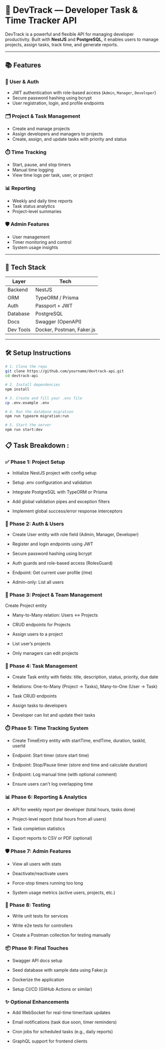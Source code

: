 # 🚀 DevTrack — Developer Task & Time Tracker API

DevTrack is a powerful and flexible API for managing developer productivity. Built with **NestJS** and **PostgreSQL**, it enables users to manage projects, assign tasks, track time, and generate reports.

---

## 📚 Features

### 👥 User & Auth
- JWT authentication with role-based access (`Admin`, `Manager`, `Developer`)
- Secure password hashing using bcrypt
- User registration, login, and profile endpoints

### 🗂️ Project & Task Management
- Create and manage projects
- Assign developers and managers to projects
- Create, assign, and update tasks with priority and status

### ⏱️ Time Tracking
- Start, pause, and stop timers
- Manual time logging
- View time logs per task, user, or project

### 📊 Reporting
- Weekly and daily time reports
- Task status analytics
- Project-level summaries

### 🛡️ Admin Features
- User management
- Timer monitoring and control
- System usage insights

---

## 🧱 Tech Stack

| Layer         | Tech                        |
|---------------|-----------------------------|
| Backend       | NestJS                      |
| ORM           | TypeORM / Prisma            |
| Auth          | Passport + JWT              |
| Database      | PostgreSQL                  |
| Docs          | Swagger (OpenAPI)           |
| Dev Tools     | Docker, Postman, Faker.js   |

---

## 🛠️ Setup Instructions

```bash
# 1. Clone the repo
git clone https://github.com/yourname/devtrack-api.git
cd devtrack-api

# 2. Install dependencies
npm install

# 3. Create and fill your .env file
cp .env.example .env

# 4. Run the database migration
npm run typeorm migration:run

# 5. Start the server
npm run start:dev
```
## 📋 Task Breakdown :
### ✅ Phase 1: Project Setup
 - Initialize NestJS project with config setup

 -  Setup .env configuration and validation

 - Integrate PostgreSQL with TypeORM or Prisma

 - Add global validation pipes and exception filters

 - Implement global success/error response interceptors

### 🔐 Phase 2: Auth & Users
 - Create User entity with role field (Admin, Manager, Developer)

 - Register and login endpoints using JWT

 - Secure password hashing using bcrypt

 - Auth guards and role-based access (RolesGuard)

 - Endpoint: Get current user profile (/me)

 - Admin-only: List all users

### 📁 Phase 3: Project & Team Management
 Create Project entity

 - Many-to-Many relation: Users <-> Projects

 - CRUD endpoints for Projects

 - Assign users to a project

 - List user’s projects

 - Only managers can edit projects

### 📌 Phase 4: Task Management
 - Create Task entity with fields: title, description, status, priority, due date

 - Relations: One-to-Many (Project -> Tasks), Many-to-One (User -> Task)

 - Task CRUD endpoints

 - Assign tasks to developers

 - Developer can list and update their tasks

### ⏱️ Phase 5: Time Tracking System
 - Create TimeEntry entity with startTime, endTime, duration, taskId, userId

 - Endpoint: Start timer (store start time)

 - Endpoint: Stop/Pause timer (store end time and calculate duration)

 - Endpoint: Log manual time (with optional comment)

 - Ensure users can't log overlapping time

### 📊 Phase 6: Reporting & Analytics
 - API for weekly report per developer (total hours, tasks done)

 - Project-level report (total hours from all users)

 - Task completion statistics

 - Export reports to CSV or PDF (optional)

### 🛡️ Phase 7: Admin Features
 - View all users with stats

 - Deactivate/reactivate users

 - Force-stop timers running too long

 - System usage metrics (active users, projects, etc.)

### 🧪 Phase 8: Testing
 - Write unit tests for services

 - Write e2e tests for controllers

 - Create a Postman collection for testing manually

### 📦 Phase 9: Final Touches
 - Swagger API docs setup

 - Seed database with sample data using Faker.js

 - Dockerize the application

 - Setup CI/CD (GitHub Actions or similar)

### ✨ Optional Enhancements
 - Add WebSocket for real-time timer/task updates

 - Email notifications (task due soon, timer reminders)

 - Cron jobs for scheduled tasks (e.g., daily reports)

 - GraphQL support for frontend clients

